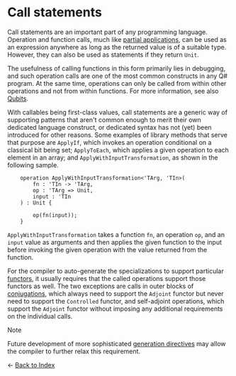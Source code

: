 # Call statements


Call statements are an important part of any programming language. Operation and function calls, much like [partial applications](https://github.com/microsoft/qsharp-language/blob/main/Specifications/Language/3_Expressions/Closures.md#partial-application), can be used as an expression anywhere as long as the returned value is of a suitable type. However, they can also be used as statements if they return `Unit`. 

The usefulness of calling functions in this form primarily lies in debugging, and such operation calls are one of the most common constructs in any Q# program. At the same time, operations can only be called from within other operations and not from within functions. For more information, see also [Qubits](https://github.com/microsoft/qsharp-language/blob/main/Specifications/Language/4_TypeSystem/QuantumDataTypes.md#qubits).

With callables being first-class values, call statements are a generic way of supporting patterns that aren't common enough to merit their own dedicated language construct, or dedicated syntax has not (yet) been introduced for other reasons. Some examples of library methods that serve that purpose are `ApplyIf`, which invokes an operation conditional on a classical bit being set; `ApplyToEach`, which applies a given operation to each element in an array; and `ApplyWithInputTransformation`, as shown in the following sample. 

```qsharp
    operation ApplyWithInputTransformation<'TArg, 'TIn>(
        fn : 'TIn -> 'TArg,
        op : 'TArg => Unit,
        input : 'TIn
    ) : Unit {

        op(fn(input)); 
    }
```


`ApplyWithInputTransformation` takes a function `fn`, an operation `op`, and an `input` value as arguments and then applies the given function to the input before invoking the given operation with the value returned from the function.

For the compiler to auto-generate the specializations to support particular [functors](https://github.com/microsoft/qsharp-language/blob/main/Specifications/Language/3_Expressions/FunctorApplication.md#functor-application), it usually requires that the called operations support those functors as well. The two exceptions are calls in outer blocks of [conjugations](https://github.com/microsoft/qsharp-language/blob/main/Specifications/Language/2_Statements/Conjugations.md#conjugations), which always need to support the `Adjoint` functor but never need to support the `Controlled` functor, and self-adjoint operations, which support the `Adjoint` functor without imposing any additional requirements on the individual calls. 

> [!NOTE] 
> Future development of more sophisticated [generation directives](https://github.com/microsoft/qsharp-language/blob/main/Specifications/Language/1_ProgramStructure/4_SpecializationDeclarations.md#auto-generation-directives) may allow the compiler to further relax this requirement. 


← [Back to Index](https://github.com/microsoft/qsharp-language/tree/main/Specifications/Language#index)
